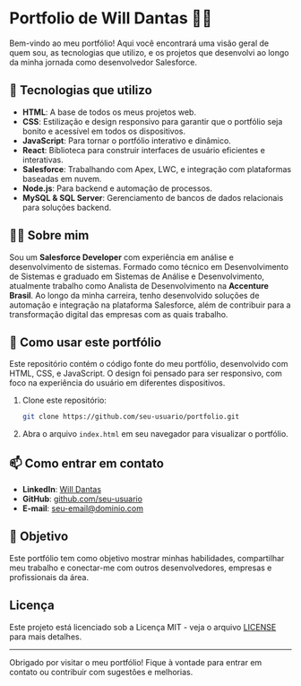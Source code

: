 # Portfolio de Will Dantas 👨‍💻

Bem-vindo ao meu portfólio! Aqui você encontrará uma visão geral de quem sou, as tecnologias que utilizo, e os projetos que desenvolvi ao longo da minha jornada como desenvolvedor Salesforce.

## 🚀 Tecnologias que utilizo

- **HTML**: A base de todos os meus projetos web.
- **CSS**: Estilização e design responsivo para garantir que o portfólio seja bonito e acessível em todos os dispositivos.
- **JavaScript**: Para tornar o portfólio interativo e dinâmico.
- **React**: Biblioteca para construir interfaces de usuário eficientes e interativas.
- **Salesforce**: Trabalhando com Apex, LWC, e integração com plataformas baseadas em nuvem.
- **Node.js**: Para backend e automação de processos.
- **MySQL & SQL Server**: Gerenciamento de bancos de dados relacionais para soluções backend.

## 🧑‍💻 Sobre mim

Sou um **Salesforce Developer** com experiência em análise e desenvolvimento de sistemas. Formado como técnico em Desenvolvimento de Sistemas e graduado em Sistemas de Análise e Desenvolvimento, atualmente trabalho como Analista de Desenvolvimento na **Accenture Brasil**. Ao longo da minha carreira, tenho desenvolvido soluções de automação e integração na plataforma Salesforce, além de contribuir para a transformação digital das empresas com as quais trabalho.

## 🔧 Como usar este portfólio

Este repositório contém o código fonte do meu portfólio, desenvolvido com HTML, CSS, e JavaScript. O design foi pensado para ser responsivo, com foco na experiência do usuário em diferentes dispositivos.

1. Clone este repositório:
    ```bash
    git clone https://github.com/seu-usuario/portfolio.git
    ```

2. Abra o arquivo `index.html` em seu navegador para visualizar o portfólio.

## 📫 Como entrar em contato

- **LinkedIn**: [Will Dantas](https://www.linkedin.com/in/seu-perfil)
- **GitHub**: [github.com/seu-usuario](https://github.com/seu-usuario)
- **E-mail**: seu-email@dominio.com

## 🎯 Objetivo

Este portfólio tem como objetivo mostrar minhas habilidades, compartilhar meu trabalho e conectar-me com outros desenvolvedores, empresas e profissionais da área.

## Licença

Este projeto está licenciado sob a Licença MIT - veja o arquivo [LICENSE](LICENSE) para mais detalhes.

---

Obrigado por visitar o meu portfólio! Fique à vontade para entrar em contato ou contribuir com sugestões e melhorias.

